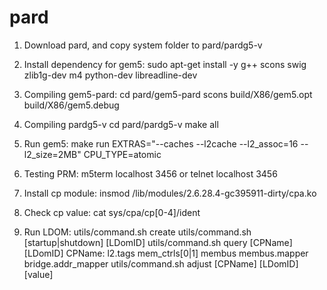 # pard
1. Download pard, and copy system folder to pard/pardg5-v

2. Install dependency for gem5:
    sudo apt-get install -y g++ scons swig zlib1g-dev m4 python-dev libreadline-dev 
  
3. Compiling gem5-pard:
    cd pard/gem5-pard
    scons build/X86/gem5.opt build/X86/gem5.debug
  
4. Compiling pardg5-v
    cd pard/pardg5-v
    make all
  
5. Run gem5:
    make run EXTRAS="--caches --l2cache --l2_assoc=16 --l2_size=2MB" CPU_TYPE=atomic
  
6. Testing PRM:
    m5term localhost 3456 or
    telnet localhost 3456
  
7. Install cp module:
    insmod /lib/modules/2.6.28.4-gc395911-dirty/cpa.ko
  
8. Check cp value:
    cat sys/cpa/cp[0-4]/ident
  
9. Run LDOM:
    utils/command.sh create
    utils/command.sh [startup|shutdown] [LDomID]
    utils/command.sh query [CPName] [LDomID]
        CPName: l2.tags mem_ctrls[0|1] membus membus.mapper bridge.addr_mapper
    utils/command.sh adjust [CPName] [LDomID] [value]
